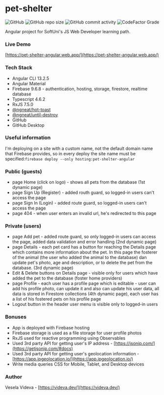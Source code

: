 # pet-shelter
![GitHub](https://img.shields.io/github/license/VeselaVideva/pet-shelter?color=blue&style=for-the-badge) ![GitHub repo size](https://img.shields.io/github/repo-size/VeselaVideva/pet-shelter?style=for-the-badge) ![GitHub commit activity](https://img.shields.io/github/commit-activity/m/VeselaVideva/pet-shelter?label=commits&style=for-the-badge) ![CodeFactor Grade](https://img.shields.io/codefactor/grade/github/VeselaVideva/pet-shelter/master?style=for-the-badge)

Angular project for SoftUni's JS Web Developer learning path.

### Live Demo
[https://pet-shelter-angular.web.app/](https://pet-shelter-angular.web.app/)

### Tech Stack

- Angular CLI 13.2.5
- Angular Material
- Firebase 9.6.8 - authentication, hosting, storage, firestore, realtime database
- Typescript 4.6.2
- RxJS 7.5.0
- [@ngneat/hot-toast](https://www.npmjs.com/package/@ngneat/hot-toast)
- [@ngneat/until-destroy](https://www.npmjs.com/package/@ngneat/until-destroy)
- GitHub
- GitHub Desktop

### Useful information
I'm deploying on a site with a custom name, not the default domain name that Firebase provides, so in every deploy the site name must be specified:`firebase deploy --only hosting:pet-shelter-angular`

### Public (guests)

- page Home (click on logo) - shows all pets from the database (1st dynamic page)
- page Sign Up (Register) - added routh guard, so logged-in users can't access the page
- page Sign In (Login) - added route guard, so logged-in users can't access the page
- page 404 - when user enters an invalid url, he's redirected to this page

### Private (users)

- page Add pet - added route guard, so only logged-in users can access the page, added data validation and error handling (2nd dynamic page)
- page Details - each pet card has a button for reaching the Details page which contains more information about the pet. In this page the fosterer of the animal (the user who added the animal to the database) dan update pet's photo, age and description, or to delete the pet from the database. (3rd dynamic page)
- Edit & Delete buttons on Details page - visible only for users which have added the pet to the database (foster home providers)
- page Profile - each user has a profile page which is editable - user can add his profile photo, can update it and also can update his user data, all data is stored in Firestore collections (4th dynamic page), each user has a list of his fostered pets on his profile page
- Logout button in the header user menu is visible only to logged-in users

### Bonuses

- App is deployed with Firebase hosting
- Firebase storage is used as a file storage for user profile photos
- RxJS used for reactive programming using Observables
- Used 3rd party API for getting user's IP address - [https://jsonip.com/](https://getjsonip.com/#docs)
- Used 3rd party API for getting user's geolocation information - [https://app.ipgeolocation.io/](https://app.ipgeolocation.io/)
- Write media queries CSS for Mobile, Tablet, and Desktop devices

### Author
Vesela Videva - [https://videva.dev/](https://videva.dev/)
